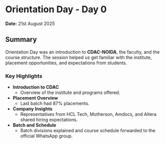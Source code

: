 # Orientation Day - Day 0

**Date:** 21st August 2025

## Summary
Orientation Day was an introduction to **CDAC-NOIDA**, the faculty, and the course structure. The session helped us get familiar with the institute, placement opportunities, and expectations from students.

### Key Highlights
- **Introduction to CDAC**
  - Overview of the institute and programs offered.
- **Placement Overview**
  - Last batch had 87% placements.
- **Company Insights**
  - Representatives from HCL Tech, Motherson, Amdocs, and Altera shared hiring expectations.
- **Batch and Schedule**
  - Batch divisions explained and course schedule forwarded to the official WhatsApp group.
